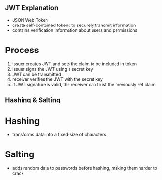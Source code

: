 ## JWT Explanation
- JSON Web Token
- create self-contained tokens to securely transmit information
- contains verification information about users and permissions
# Process
1. issuer creates JWT and sets the claim to be included in token
2. issuer signs the JWT using a secret key
3. JWT can be transmitted
4. receiver verifies the JWT with the secret key
5. if JWT signature is valid, the receiver can trust the previously set claim

## Hashing & Salting
# Hashing
- transforms data into a fixed-size of characters
# Salting
- adds random data to passwords before hashing, making them harder to crack

